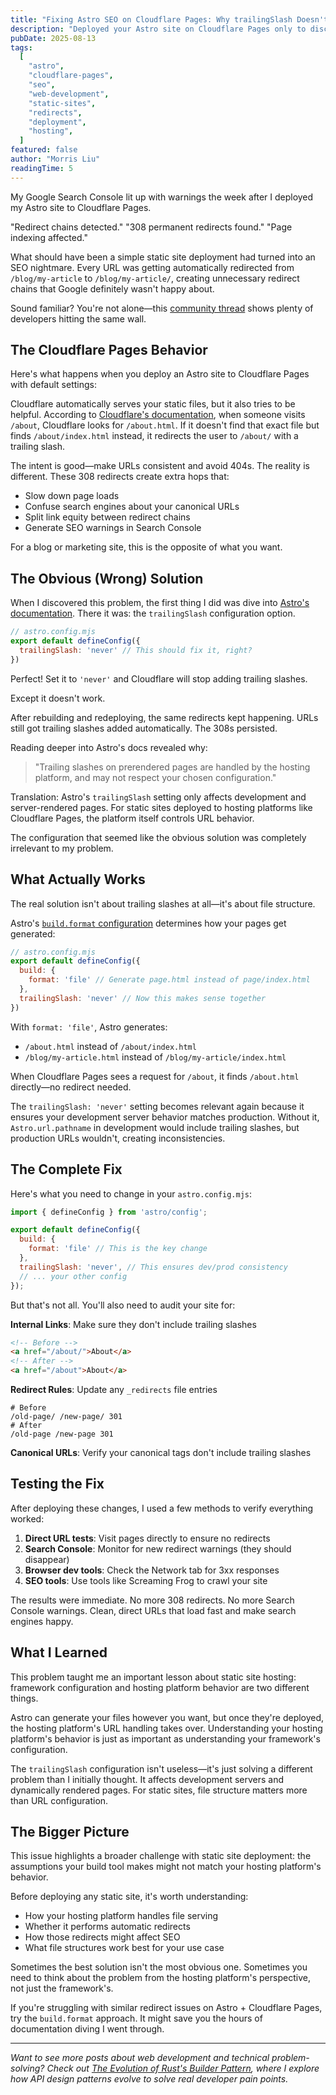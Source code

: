 ```yaml
---
title: "Fixing Astro SEO on Cloudflare Pages: Why trailingSlash Doesn't Work (and What Does)"
description: "Deployed your Astro site on Cloudflare Pages only to discover mysterious 308 redirects killing your SEO? I spent hours chasing the wrong solution. Here's what actually fixes the trailing slash problem and why Astro's trailingSlash config won't help you."
pubDate: 2025-08-13
tags:
  [
    "astro",
    "cloudflare-pages",
    "seo",
    "web-development",
    "static-sites",
    "redirects",
    "deployment",
    "hosting",
  ]
featured: false
author: "Morris Liu"
readingTime: 5
---
```


My Google Search Console lit up with warnings the week after I deployed my Astro site to Cloudflare Pages. 

"Redirect chains detected." "308 permanent redirects found." "Page indexing affected."

What should have been a simple static site deployment had turned into an SEO nightmare. Every URL was getting automatically redirected from `/blog/my-article` to `/blog/my-article/`, creating unnecessary redirect chains that Google definitely wasn't happy about.

Sound familiar? You're not alone—this [community thread](https://community.cloudflare.com/t/removing-trailing-slash-on-static-websites/583429) shows plenty of developers hitting the same wall.

## The Cloudflare Pages Behavior

Here's what happens when you deploy an Astro site to Cloudflare Pages with default settings:

Cloudflare automatically serves your static files, but it also tries to be helpful. According to [Cloudflare's documentation](https://developers.cloudflare.com/pages/configuration/serving-pages/#route-matching), when someone visits `/about`, Cloudflare looks for `/about.html`. If it doesn't find that exact file but finds `/about/index.html` instead, it redirects the user to `/about/` with a trailing slash.

The intent is good—make URLs consistent and avoid 404s. The reality is different. These 308 redirects create extra hops that:

- Slow down page loads
- Confuse search engines about your canonical URLs
- Split link equity between redirect chains
- Generate SEO warnings in Search Console

For a blog or marketing site, this is the opposite of what you want.

## The Obvious (Wrong) Solution

When I discovered this problem, the first thing I did was dive into [Astro's documentation](https://docs.astro.build/en/reference/configuration-reference/#trailingslash). There it was: the `trailingSlash` configuration option.

```javascript
// astro.config.mjs
export default defineConfig({
  trailingSlash: 'never' // This should fix it, right?
})
```

Perfect! Set it to `'never'` and Cloudflare will stop adding trailing slashes.

Except it doesn't work.

After rebuilding and redeploying, the same redirects kept happening. URLs still got trailing slashes added automatically. The 308s persisted.

Reading deeper into Astro's docs revealed why:

> "Trailing slashes on prerendered pages are handled by the hosting platform, and may not respect your chosen configuration."

Translation: Astro's `trailingSlash` setting only affects development and server-rendered pages. For static sites deployed to hosting platforms like Cloudflare Pages, the platform itself controls URL behavior.

The configuration that seemed like the obvious solution was completely irrelevant to my problem.

## What Actually Works

The real solution isn't about trailing slashes at all—it's about file structure.

Astro's [`build.format` configuration](https://docs.astro.build/en/reference/configuration-reference/#buildformat) determines how your pages get generated:

```javascript
// astro.config.mjs
export default defineConfig({
  build: {
    format: 'file' // Generate page.html instead of page/index.html
  },
  trailingSlash: 'never' // Now this makes sense together
})
```

With `format: 'file'`, Astro generates:
- `/about.html` instead of `/about/index.html`
- `/blog/my-article.html` instead of `/blog/my-article/index.html`

When Cloudflare Pages sees a request for `/about`, it finds `/about.html` directly—no redirect needed.

The `trailingSlash: 'never'` setting becomes relevant again because it ensures your development server behavior matches production. Without it, `Astro.url.pathname` in development would include trailing slashes, but production URLs wouldn't, creating inconsistencies.

## The Complete Fix

Here's what you need to change in your `astro.config.mjs`:

```javascript
import { defineConfig } from 'astro/config';

export default defineConfig({
  build: {
    format: 'file' // This is the key change
  },
  trailingSlash: 'never', // This ensures dev/prod consistency
  // ... your other config
});
```

But that's not all. You'll also need to audit your site for:

**Internal Links**: Make sure they don't include trailing slashes
```html
<!-- Before -->
<a href="/about/">About</a>
<!-- After -->
<a href="/about">About</a>
```

**Redirect Rules**: Update any `_redirects` file entries
```
# Before
/old-page/ /new-page/ 301
# After
/old-page /new-page 301
```

**Canonical URLs**: Verify your canonical tags don't include trailing slashes

## Testing the Fix

After deploying these changes, I used a few methods to verify everything worked:

1. **Direct URL tests**: Visit pages directly to ensure no redirects
2. **Search Console**: Monitor for new redirect warnings (they should disappear)
3. **Browser dev tools**: Check the Network tab for 3xx responses
4. **SEO tools**: Use tools like Screaming Frog to crawl your site

The results were immediate. No more 308 redirects. No more Search Console warnings. Clean, direct URLs that load fast and make search engines happy.

## What I Learned

This problem taught me an important lesson about static site hosting: framework configuration and hosting platform behavior are two different things.

Astro can generate your files however you want, but once they're deployed, the hosting platform's URL handling takes over. Understanding your hosting platform's behavior is just as important as understanding your framework's configuration.

The `trailingSlash` configuration isn't useless—it's just solving a different problem than I initially thought. It affects development servers and dynamically rendered pages. For static sites, file structure matters more than URL configuration.

## The Bigger Picture

This issue highlights a broader challenge with static site deployment: the assumptions your build tool makes might not match your hosting platform's behavior.

Before deploying any static site, it's worth understanding:
- How your hosting platform handles file serving
- Whether it performs automatic redirects
- How those redirects might affect SEO
- What file structures work best for your use case

Sometimes the best solution isn't the most obvious one. Sometimes you need to think about the problem from the hosting platform's perspective, not just the framework's.

If you're struggling with similar redirect issues on Astro + Cloudflare Pages, try the `build.format` approach. It might save you the hours of documentation diving I went through.

---

_Want to see more posts about web development and technical problem-solving? Check out [The Evolution of Rust's Builder Pattern](/thoughts/rust-builder-pattern-evolution), where I explore how API design patterns evolve to solve real developer pain points._